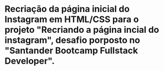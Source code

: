 # Recriação da página inicial do Instagram em HTML/CSS para o projeto "Recriando a página incial do instagram", desafio porposto no "Santander Bootcamp Fullstack Developer".
